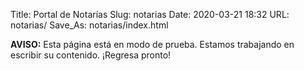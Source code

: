 Title: Portal de Notarías
Slug: notarias
Date: 2020-03-21 18:32
URL: notarias/
Save_As: notarias/index.html

**AVISO:** Esta página está en modo de prueba. Estamos trabajando en escribir su contenido. ¡Regresa pronto!
